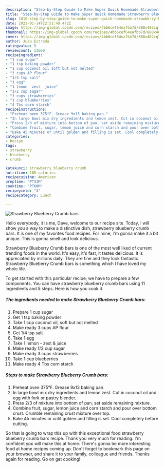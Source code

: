 ```yaml
---
description: "Step-by-Step Guide to Make Super Quick Homemade Strawberry Blueberry Crumb bars"
title: "Step-by-Step Guide to Make Super Quick Homemade Strawberry Blueberry Crumb bars"
slug: 1810-step-by-step-guide-to-make-super-quick-homemade-strawberry-blueberry-crumb-bars
date: 2022-01-14T22:51:40.472Z
image: https://img-global.cpcdn.com/recipes/4bb6cef64eafbb7d/680x482cq70/strawberry-blueberry-crumb-bars-recipe-main-photo.jpg
thumbnail: https://img-global.cpcdn.com/recipes/4bb6cef64eafbb7d/680x482cq70/strawberry-blueberry-crumb-bars-recipe-main-photo.jpg
cover: https://img-global.cpcdn.com/recipes/4bb6cef64eafbb7d/680x482cq70/strawberry-blueberry-crumb-bars-recipe-main-photo.jpg
author: Juan Estrada
ratingvalue: 5
reviewcount: 11660
recipeingredient:
- "1 cup sugar"
- "1 tsp baking powder"
- "1 cup coconut oil soft but not melted"
- "3 cups AP flour"
- "1/4 tsp salt"
- "1 egg"
- "1 lemon  zest  juice"
- "1/2 cup sugar"
- "3 cups strawberries"
- "1 cup blueberries"
- "4 Tbs corn starch"
recipeinstructions:
- "Preheat oven 375°F. Grease 9x13 baking pan."
- "In large bowl mix dry ingredients and lemon zest. Cut in coconut oil and egg with fork or pastry blender."
- "Press 2/3 of mixture into bottom of pan, set aside remaining mixture."
- "Combine fruit, sugar, lemon juice and corn starch and pour over bottom crust. Crumble remaining crust mixture over top."
- "Bake 45 minutes or until golden and filling is set. Cool completely before cutting."
categories:
- Recipe
tags:
- strawberry
- blueberry
- crumb

katakunci: strawberry blueberry crumb 
nutrition: 105 calories
recipecuisine: American
preptime: "PT31M"
cooktime: "PT60M"
recipeyield: "3"
recipecategory: Lunch

---
```



![Strawberry Blueberry Crumb bars](https://img-global.cpcdn.com/recipes/4bb6cef64eafbb7d/680x482cq70/strawberry-blueberry-crumb-bars-recipe-main-photo.jpg)

Hello everybody, it is me, Dave, welcome to our recipe site. Today, I will show you a way to make a distinctive dish, strawberry blueberry crumb bars. It is one of my favorites food recipes. For mine, I'm gonna make it a bit unique. This is gonna smell and look delicious.

Strawberry Blueberry Crumb bars is one of the most well liked of current trending foods in the world. It's easy, it's fast, it tastes delicious. It is appreciated by millions daily. They are fine and they look fantastic. Strawberry Blueberry Crumb bars is something which I have loved my whole life.




To get started with this particular recipe, we have to prepare a few components. You can have strawberry blueberry crumb bars using 11 ingredients and 5 steps. Here is how you cook it.

<!--inarticleads1-->

##### The ingredients needed to make Strawberry Blueberry Crumb bars:

1. Prepare 1 cup sugar
1. Get 1 tsp baking powder
1. Take 1 cup coconut oil, soft but not melted
1. Make ready 3 cups AP flour
1. Get 1/4 tsp salt
1. Take 1 egg
1. Take 1 lemon - zest & juice
1. Make ready 1/2 cup sugar
1. Make ready 3 cups strawberries
1. Take 1 cup blueberries
1. Make ready 4 Tbs corn starch




<!--inarticleads2-->

##### Steps to make Strawberry Blueberry Crumb bars:

1. Preheat oven 375°F. Grease 9x13 baking pan.
1. In large bowl mix dry ingredients and lemon zest. Cut in coconut oil and egg with fork or pastry blender.
1. Press 2/3 of mixture into bottom of pan, set aside remaining mixture.
1. Combine fruit, sugar, lemon juice and corn starch and pour over bottom crust. Crumble remaining crust mixture over top.
1. Bake 45 minutes or until golden and filling is set. Cool completely before cutting.




So that is going to wrap this up with this exceptional food strawberry blueberry crumb bars recipe. Thank you very much for reading. I'm confident you will make this at home. There's gonna be more interesting food at home recipes coming up. Don't forget to bookmark this page on your browser, and share it to your family, colleague and friends. Thanks again for reading. Go on get cooking!
